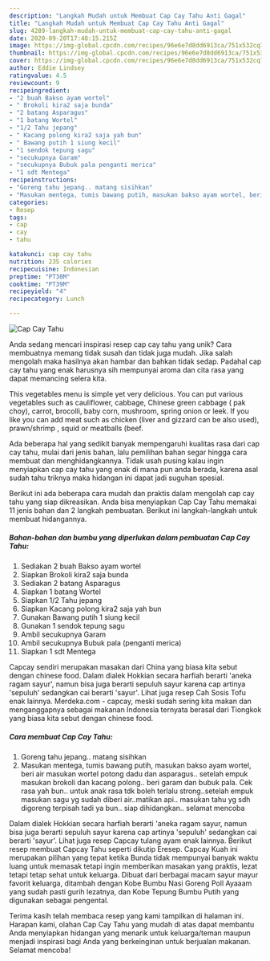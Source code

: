 ```yaml
---
description: "Langkah Mudah untuk Membuat Cap Cay Tahu Anti Gagal"
title: "Langkah Mudah untuk Membuat Cap Cay Tahu Anti Gagal"
slug: 4289-langkah-mudah-untuk-membuat-cap-cay-tahu-anti-gagal
date: 2020-09-20T17:48:15.215Z
image: https://img-global.cpcdn.com/recipes/96e6e7d8dd6913ca/751x532cq70/cap-cay-tahu-foto-resep-utama.jpg
thumbnail: https://img-global.cpcdn.com/recipes/96e6e7d8dd6913ca/751x532cq70/cap-cay-tahu-foto-resep-utama.jpg
cover: https://img-global.cpcdn.com/recipes/96e6e7d8dd6913ca/751x532cq70/cap-cay-tahu-foto-resep-utama.jpg
author: Eddie Lindsey
ratingvalue: 4.5
reviewcount: 9
recipeingredient:
- "2 buah Bakso ayam wortel"
- " Brokoli kira2 saja bunda"
- "2 batang Asparagus"
- "1 batang Wortel"
- "1/2 Tahu jepang"
- " Kacang polong kira2 saja yah bun"
- " Bawang putih 1 siung kecil"
- "1 sendok tepung sagu"
- "secukupnya Garam"
- "secukupnya Bubuk pala penganti merica"
- "1 sdt Mentega"
recipeinstructions:
- "Goreng tahu jepang.. matang sisihkan"
- "Masukan mentega, tumis bawang putih, masukan bakso ayam wortel, beri air masukan wortel potong dadu dan asparagus.. setelah empuk masukan brokoli dan kacang polong.. beri garam dan bubuk pala. Cek rasa yah bun.. untuk anak rasa tdk boleh terlalu strong..setelah empuk masukan sagu yg sudah diberi air..matikan api.. masukan tahu yg sdh digoreng terpisah tadi ya bun.. siap dihidangkan.. selamat mencoba"
categories:
- Resep
tags:
- cap
- cay
- tahu

katakunci: cap cay tahu 
nutrition: 235 calories
recipecuisine: Indonesian
preptime: "PT30M"
cooktime: "PT39M"
recipeyield: "4"
recipecategory: Lunch

---
```



![Cap Cay Tahu](https://img-global.cpcdn.com/recipes/96e6e7d8dd6913ca/751x532cq70/cap-cay-tahu-foto-resep-utama.jpg)

Anda sedang mencari inspirasi resep cap cay tahu yang unik? Cara membuatnya memang tidak susah dan tidak juga mudah. Jika salah mengolah maka hasilnya akan hambar dan bahkan tidak sedap. Padahal cap cay tahu yang enak harusnya sih mempunyai aroma dan cita rasa yang dapat memancing selera kita.

This vegetables menu is simple yet very delicious. You can put various vegetables such as cauliflower, cabbage, Chinese green cabbage ( pak choy), carrot, brocolli, baby corn, mushroom, spring onion or leek. If you like you can add meat such as chicken (liver and gizzard can be also used), prawn/shrimp , squid or meatballs (beef.

Ada beberapa hal yang sedikit banyak mempengaruhi kualitas rasa dari cap cay tahu, mulai dari jenis bahan, lalu pemilihan bahan segar hingga cara membuat dan menghidangkannya. Tidak usah pusing kalau ingin menyiapkan cap cay tahu yang enak di mana pun anda berada, karena asal sudah tahu triknya maka hidangan ini dapat jadi suguhan spesial.


Berikut ini ada beberapa cara mudah dan praktis dalam mengolah cap cay tahu yang siap dikreasikan. Anda bisa menyiapkan Cap Cay Tahu memakai 11 jenis bahan dan 2 langkah pembuatan. Berikut ini langkah-langkah untuk membuat hidangannya.

<!--inarticleads1-->

##### Bahan-bahan dan bumbu yang diperlukan dalam pembuatan Cap Cay Tahu:

1. Sediakan 2 buah Bakso ayam wortel
1. Siapkan  Brokoli kira2 saja bunda
1. Sediakan 2 batang Asparagus
1. Siapkan 1 batang Wortel
1. Siapkan 1/2 Tahu jepang
1. Siapkan  Kacang polong kira2 saja yah bun
1. Gunakan  Bawang putih 1 siung kecil
1. Gunakan 1 sendok tepung sagu
1. Ambil secukupnya Garam
1. Ambil secukupnya Bubuk pala (penganti merica)
1. Siapkan 1 sdt Mentega


Capcay sendiri merupakan masakan dari China yang biasa kita sebut dengan chinese food. Dalam dialek Hokkian secara harfiah berarti &#39;aneka ragam sayur&#39;, namun bisa juga berarti sepuluh sayur karena cap artinya &#39;sepuluh&#39; sedangkan cai berarti &#39;sayur&#39;. Lihat juga resep Cah Sosis Tofu enak lainnya. Merdeka.com - capcay, meski sudah sering kita makan dan menganggapnya sebagai makanan Indonesia ternyata berasal dari Tiongkok yang biasa kita sebut dengan chinese food. 

<!--inarticleads2-->

##### Cara membuat Cap Cay Tahu:

1. Goreng tahu jepang.. matang sisihkan
1. Masukan mentega, tumis bawang putih, masukan bakso ayam wortel, beri air masukan wortel potong dadu dan asparagus.. setelah empuk masukan brokoli dan kacang polong.. beri garam dan bubuk pala. Cek rasa yah bun.. untuk anak rasa tdk boleh terlalu strong..setelah empuk masukan sagu yg sudah diberi air..matikan api.. masukan tahu yg sdh digoreng terpisah tadi ya bun.. siap dihidangkan.. selamat mencoba


Dalam dialek Hokkian secara harfiah berarti &#39;aneka ragam sayur, namun bisa juga berarti sepuluh sayur karena cap artinya &#39;sepuluh&#39; sedangkan cai berarti &#39;sayur&#39;. Lihat juga resep Capcay tulang ayam enak lainnya. Berikut resep membuat Capcay Tahu seperti dikutip Eresep. Capcay Kuah ini merupakan pilihan yang tepat ketika Bunda tidak mempunyai banyak waktu luang untuk memasak tetapi ingin memberikan masakan yang praktis, lezat tetapi tetap sehat untuk keluarga. Dibuat dari berbagai macam sayur mayur favorit keluarga, ditambah dengan Kobe Bumbu Nasi Goreng Poll Ayaaam yang sudah pasti gurih lezatnya, dan Kobe Tepung Bumbu Putih yang digunakan sebagai pengental. 

Terima kasih telah membaca resep yang kami tampilkan di halaman ini. Harapan kami, olahan Cap Cay Tahu yang mudah di atas dapat membantu Anda menyiapkan hidangan yang menarik untuk keluarga/teman maupun menjadi inspirasi bagi Anda yang berkeinginan untuk berjualan makanan. Selamat mencoba!
